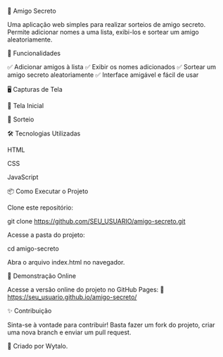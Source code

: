 🎁 Amigo Secreto

Uma aplicação web simples para realizar sorteios de amigo secreto. Permite adicionar nomes a uma lista, exibi-los e sortear um amigo aleatoriamente.

🚀 Funcionalidades

✅ Adicionar amigos à lista
✅ Exibir os nomes adicionados
✅ Sortear um amigo secreto aleatoriamente
✅ Interface amigável e fácil de usar

🖥️ Capturas de Tela

📌 Tela Inicial



🎲 Sorteio



🛠️ Tecnologias Utilizadas

HTML

CSS

JavaScript

📦 Como Executar o Projeto

Clone este repositório:

git clone https://github.com/SEU_USUARIO/amigo-secreto.git

Acesse a pasta do projeto:

cd amigo-secreto

Abra o arquivo index.html no navegador.

📢 Demonstração Online

Acesse a versão online do projeto no GitHub Pages:
🔗 https://seu_usuario.github.io/amigo-secreto/

✨ Contribuição

Sinta-se à vontade para contribuir! Basta fazer um fork do projeto, criar uma nova branch e enviar um pull request.

📌 Criado por Wytalo.
